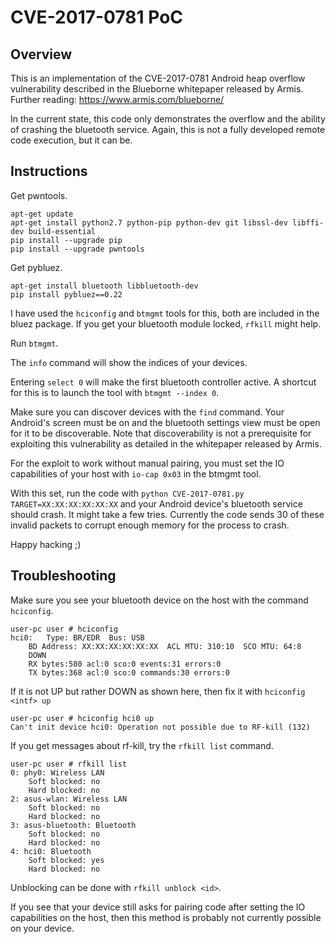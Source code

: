 # CVE-2017-0781 PoC

## Overview

This is an implementation of the CVE-2017-0781 Android heap overflow vulnerability described in the Blueborne whitepaper released by Armis. Further reading: https://www.armis.com/blueborne/

In the current state, this code only demonstrates the overflow and the ability of crashing the bluetooth service. Again, this is not a fully developed remote code execution, but it can be.

## Instructions

Get pwntools.

```
apt-get update
apt-get install python2.7 python-pip python-dev git libssl-dev libffi-dev build-essential
pip install --upgrade pip
pip install --upgrade pwntools
```

Get pybluez.

```
apt-get install bluetooth libbluetooth-dev
pip install pybluez==0.22
```

I have used the `hciconfig` and `btmgmt` tools for this, both are included in the bluez package. If you get your bluetooth module locked, `rfkill` might help.

Run `btmgmt`. 

The `info` command will show the indices of your devices.

Entering `select 0` will make the first bluetooth controller active. A shortcut for this is to launch the tool with `btmgmt --index 0`.

Make sure you can discover devices with the `find` command. Your Android's screen must be on and the bluetooth settings view must be open for it to be discoverable. Note that discoverability is not a prerequisite for exploiting this vulnerability as detailed in the whitepaper released by Armis.

For the exploit to work without manual pairing, you must set the IO capabilities of your host with `io-cap 0x03` in the btmgmt tool.

With this set, run the code with `python CVE-2017-0781.py TARGET=XX:XX:XX:XX:XX:XX` and your Android device's bluetooth service should crash. It might take a few tries. Currently the code sends 30 of these invalid packets to corrupt enough memory for the process to crash.

Happy hacking ;)

## Troubleshooting

Make sure you see your bluetooth device on the host with the command `hciconfig`.

```
user-pc user # hciconfig
hci0:	Type: BR/EDR  Bus: USB
	BD Address: XX:XX:XX:XX:XX:XX  ACL MTU: 310:10  SCO MTU: 64:8
	DOWN 
	RX bytes:580 acl:0 sco:0 events:31 errors:0
	TX bytes:368 acl:0 sco:0 commands:30 errors:0
```

If it is not UP but rather DOWN as shown here, then fix it with `hciconfig <intf> up`

```
user-pc user # hciconfig hci0 up
Can't init device hci0: Operation not possible due to RF-kill (132)
```

If you get messages about rf-kill, try the `rfkill list` command.

```
user-pc user # rfkill list
0: phy0: Wireless LAN
	Soft blocked: no
	Hard blocked: no
2: asus-wlan: Wireless LAN
	Soft blocked: no
	Hard blocked: no
3: asus-bluetooth: Bluetooth
	Soft blocked: no
	Hard blocked: no
4: hci0: Bluetooth
	Soft blocked: yes
	Hard blocked: no
```

Unblocking can be done with `rfkill unblock <id>`.

If you see that your device still asks for pairing code after setting the IO capabilities on the host, then this method is probably not currently possible on your device.
